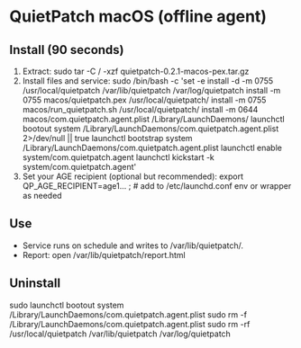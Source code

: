 # QuietPatch macOS (offline agent)

## Install (90 seconds)
1) Extract:
   sudo tar -C / -xzf quietpatch-0.2.1-macos-pex.tar.gz
2) Install files and service:
   sudo /bin/bash -c 'set -e
     install -d -m 0755 /usr/local/quietpatch /var/lib/quietpatch /var/log/quietpatch
     install -m 0755 macos/quietpatch.pex             /usr/local/quietpatch/
     install -m 0755 macos/run_quietpatch.sh          /usr/local/quietpatch/
     install -m 0644 macos/com.quietpatch.agent.plist /Library/LaunchDaemons/
     launchctl bootout system /Library/LaunchDaemons/com.quietpatch.agent.plist 2>/dev/null || true
     launchctl bootstrap system /Library/LaunchDaemons/com.quietpatch.agent.plist
     launchctl enable system/com.quietpatch.agent
     launchctl kickstart -k system/com.quietpatch.agent'
3) Set your AGE recipient (optional but recommended):
   export QP_AGE_RECIPIENT=age1... ; # add to /etc/launchd.conf env or wrapper as needed

## Use
- Service runs on schedule and writes to /var/lib/quietpatch/.
- Report: open /var/lib/quietpatch/report.html

## Uninstall
sudo launchctl bootout system /Library/LaunchDaemons/com.quietpatch.agent.plist
sudo rm -f /Library/LaunchDaemons/com.quietpatch.agent.plist
sudo rm -rf /usr/local/quietpatch /var/lib/quietpatch /var/log/quietpatch
